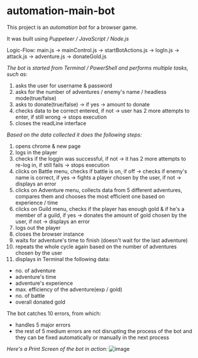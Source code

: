 # automation-main-bot

This project is an *automation bot* for a browser game.

It was built using *Puppeteer / JavaScript / Node.js*

Logic-Flow: main.js -> mainControl.js -> startBotActions.js -> logIn.js -> attack.js -> adventure.js -> donateGold.js

*The bot is started from Terminal / PowerShell and performs multiple tasks, such as:*
1. asks the user for username & password
2. asks for the number of adventures / enemy's name / headless mode(true/false)
3. asks to donate(true/false) -> if yes -> amount to donate
4. checks data to be correct entered, if not -> user has 2 more attempts to enter, if still wrong -> stops execution
5. closes the readLine interface
   
*Based on the data collected it does the following steps:*
1. opens chrome & new page
2. logs in the player
3. checks if the loggin was successful, if not -> it has 2 more attempts to re-log in, if still fails -> stops execution
4. clicks on Battle menu, checks if battle is on, if off -> checks if enemy's name is correct, if yes -> fights a player chosen by the user, if not -> displays an error
5. clicks on Adventure menu, collects data from 5 different adventures, compares them and chooses the most efficient one based on experience / time
6. clicks on Guild menu, checks if the player has enough gold & if he's a member of a guild, if yes -> donates the amount of gold chosen by the user, if not -> displays an error
7. logs out the player
8. closes the browser instance
9. waits for adventure's time to finish (doesn't wait for the last adventure)
10. repeats the whole cycle again based on the number of adventures chosen by the user
11. displays in Terminal the following data:
   - no. of adventure
   - adventure's time
   - adventure's experience
   - max. efficiency of the adventure(exp / gold)
   - no. of battle
   - overall donated gold

The bot catches 10 errors, from which:
   - handles 5 major errors
   - the rest of 5 medium errors are not disrupting the process of the bot and they can be fixed automatically or manually in the next process
 
   *Here's a Print Screen of the bot in action:*
 ![image](https://github.com/BenThink/automation-main-bot/assets/28758782/51799d84-3f5f-47f1-b73b-fe30f31a43e2)


